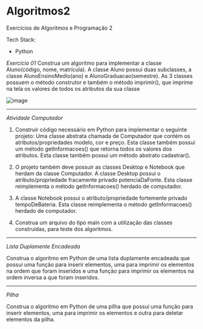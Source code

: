 # Algoritmos2
Exercícios de Algoritmos e Programação 2

Tech Stack:
- Python

*Exercício 01*
Construa um algoritmo para implementar a classe Aluno(código, nome, matrícula). A classe Aluno possui duas subclasses, a classe AlunoEnsinoMedio(ano) e AlunoGraduacao(semestre). As 3 classes possuem o método construtor e também o método imprimir(), que imprime na tela os valores de todos os atributos da sua classe

![image](https://user-images.githubusercontent.com/74319133/130538167-83aeaeb5-7696-4bb2-be98-e611c245b556.png)

_____________________________________________________________________________________________________________________________________________

*Atividade Computador*
1) Construir código necessário em Python para implementar o seguinte projeto: Uma classe abstrata chamada de Computador que contém os atributos/propriedades modelo, cor e preço. Esta classe também possui um método getInformacoes() que retorna todos os valores dos atributos. Esta classe também possui um método abstrato cadastrar().

2) O projeto também deve possuir as classes Desktop e Notebook que herdam da classe Computador. A classe Desktop possui o atributo/propriedade fracamente privado potenciaDaFonte. Esta classe reimplementa o método getInformacoes() herdado de computador.

3) A classe Notebook possui o atributo/propriedade fortemente privado tempoDeBateria. Esta classe reimplementa o método getInformacoes() herdado de computador.

4) Construa um arquivo do tipo main com a utilização das classes construídas, para teste dos algoritmos.

_____________________________________________________________________________________________________________________________________________

*Lista Duplamente Encadeada*

Construa o algoritmo em Python de uma lista duplamente encadeada que possui uma função para inserir elementos, uma para imprimir os elementos na ordem que foram inseridos e uma função para imprimir os elementos na ordem inversa a que foram inseridos.

_____________________________________________________________________________________________________________________________________________

*Pilha*

Construa o algoritmo em Python de uma pilha que possui uma função para inserir elementos, uma para imprimir os elementos e outra para deletar elementos da pilha.
